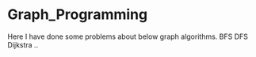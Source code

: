 # Graph_Programming
Here I have done some problems about below graph algorithms. 
BFS
DFS
Dijkstra
..
